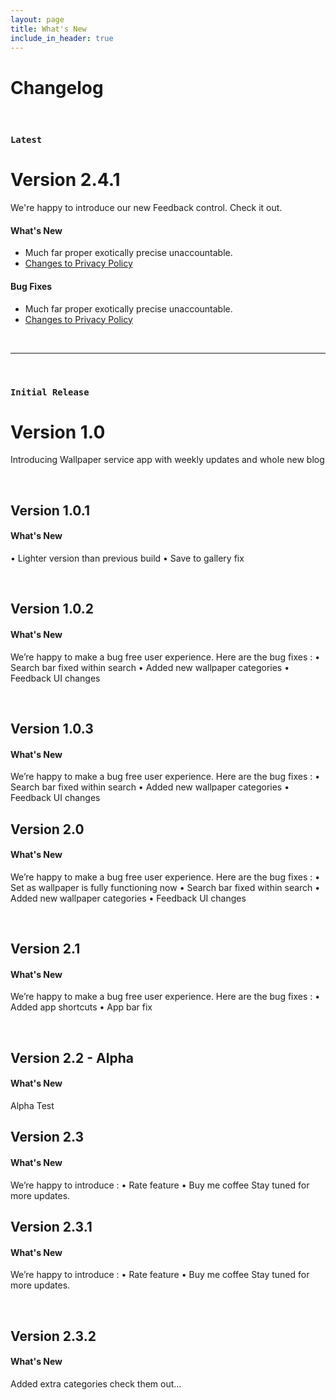 ```yaml
---
layout: page
title: What's New
include_in_header: true
---
```


# Changelog
<br>

### `Latest`
# **Version 2.4.1**
We're happy to introduce our new Feedback control. Check it out.

#### What's New
- Much far proper exotically precise unaccountable.
- [Changes to Privacy Policy](/privacypolicy)

#### Bug Fixes
- Much far proper exotically precise unaccountable.
- [Changes to Privacy Policy](/privacypolicy)

<br>

________
<br>

### `Initial Release`
# **Version 1.0**
Introducing Wallpaper service app with weekly updates and whole new blog

<br>

## **Version 1.0.1**
#### What's New
•	Lighter version than previous build
•	Save to gallery fix

<br>

## Version 1.0.2
#### What's New
We’re happy to make a bug free user experience. Here are the bug fixes :
•	Search bar fixed within search
•	Added new wallpaper categories
•	Feedback UI changes

<br>

## **Version 1.0.3**
#### What's New
We’re happy to make a bug free user experience. Here are the bug fixes :
•	Search bar fixed within search
•	Added new wallpaper categories
•	Feedback UI changes
<br>

## **Version 2.0**
#### What's New
We’re happy to make a bug free user experience. Here are the bug fixes :
•	Set as wallpaper is fully functioning now
•	Search bar fixed within search
•	Added new wallpaper categories
•	Feedback UI changes

<br>

## **Version 2.1**
#### What's New
We’re happy to make a bug free user experience. Here are the bug fixes :
•	Added app shortcuts
•	App bar fix

<br>

## **Version 2.2 - Alpha**
#### What's New
Alpha Test
<br>

## **Version 2.3**
#### What's New
We’re happy to introduce :
•	Rate feature
•	Buy me coffee
Stay tuned for more updates.
<br>

## **Version 2.3.1**
#### What's New
We’re happy to introduce :
•	Rate feature
•	Buy me coffee
Stay tuned for more updates.

<br>

## **Version 2.3.2**
#### What's New
Added extra categories check them out...

<br>